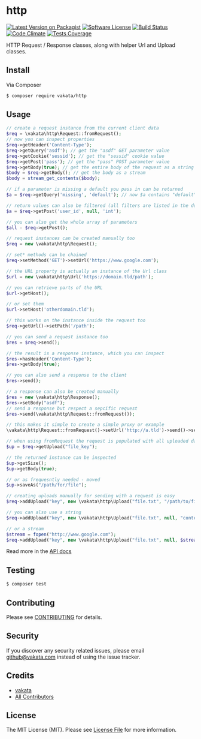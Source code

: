 # http

[![Latest Version on Packagist][ico-version]][link-packagist]
[![Software License][ico-license]](LICENSE.md)
[![Build Status][ico-travis]][link-travis]
[![Code Climate][ico-cc]][link-cc]
[![Tests Coverage][ico-cc-coverage]][link-cc]

HTTP Request / Response classes, along with helper Url and Upload classes.

## Install

Via Composer

``` bash
$ composer require vakata/http
```

## Usage

``` php
// create a request instance from the current client data
$req = \vakata\http\Request::fromRequest();
// now you can inspect properties
$req->getHeader('Content-Type');
$req->getQuery('asdf'); // get the "asdf" GET parameter value
$req->getCookie('sessid'); // get the "sessid" cookie value
$req->getPost('pass'); // get the "pass" POST parameter value
$req->getBody(true); // get the entire body of the request as a string
$body = $req->getBody(); // get the body as a stream
$body = stream_get_contents($body);

// if a parameter is missing a default you pass in can be returned
$a = $req->getQuery('missing', 'default'); // now $a contains "default"

// return values can also be filtered (all filters are listed in the docs)
$a = $req->getPost('user_id', null, 'int');

// you can also get the whole array of parameters
$all - $req->getPost();

// request instances can be created manually too
$req = new \vakata\http\Request();

// set* methods can be chained
$req->setMethod('GET')->setUrl('https://www.google.com');

// the URL property is actually an instance of the Url class
$url = new \vakata\http\Url('https://domain.tld/path');

// you can retrieve parts of the URL
$url->getHost();

// or set them
$url->setHost('otherdomain.tld');

// this works on the instance inside the request too
$req->getUrl()->setPath('/path');

// you can send a request instance too
$res = $req->send();

// the result is a response instance, which you can inspect
$res->hasHeader('Content-Type');
$res->getBody(true);

// you can also send a response to the client
$res->send();

// a response can also be created manually
$res = new \vakata\http\Response();
$res->setBody("asdf");
// send a response but respect a sepcific request
$res->send(\vakata\http\Request::fromRequest());

// this makes it simple to create a simple proxy or example
\vakata\http\Request::fromRequest()->setUrl('http://a.tld')->send()->send();

// when using fromRequest the request is populated with all uploaded data too
$up = $req->getUpload("file_key");

// the returned instance can be inspected
$up->getSize();
$up->getBody(true);

// or as frequesntly needed - moved
$up->saveAs("/path/for/file");

// creating uploads manually for sending with a request is easy
$req->addUpload("key", new \vakata\http\Upload("file.txt", "/path/to/file"));

// you can also use a string
$req->addUpload("key", new \vakata\http\Upload("file.txt", null, "contents"));

// or a stream
$stream = fopen("http://www.google.com");
$req->addUpload("key", new \vakata\http\Upload("file.txt", null, $stream));
```

Read more in the [API docs](docs/README.md)

## Testing

``` bash
$ composer test
```


## Contributing

Please see [CONTRIBUTING](CONTRIBUTING.md) for details.

## Security

If you discover any security related issues, please email github@vakata.com instead of using the issue tracker.

## Credits

- [vakata][link-author]
- [All Contributors][link-contributors]

## License

The MIT License (MIT). Please see [License File](LICENSE.md) for more information. 

[ico-version]: https://img.shields.io/packagist/v/vakata/http.svg?style=flat-square
[ico-license]: https://img.shields.io/badge/license-MIT-brightgreen.svg?style=flat-square
[ico-travis]: https://img.shields.io/travis/vakata/http/master.svg?style=flat-square
[ico-scrutinizer]: https://img.shields.io/scrutinizer/coverage/g/vakata/http.svg?style=flat-square
[ico-code-quality]: https://img.shields.io/scrutinizer/g/vakata/http.svg?style=flat-square
[ico-downloads]: https://img.shields.io/packagist/dt/vakata/http.svg?style=flat-square
[ico-cc]: https://img.shields.io/codeclimate/github/vakata/http.svg?style=flat-square
[ico-cc-coverage]: https://img.shields.io/codeclimate/coverage/github/vakata/http.svg?style=flat-square

[link-packagist]: https://packagist.org/packages/vakata/http
[link-travis]: https://travis-ci.org/vakata/http
[link-scrutinizer]: https://scrutinizer-ci.com/g/vakata/http/code-structure
[link-code-quality]: https://scrutinizer-ci.com/g/vakata/http
[link-downloads]: https://packagist.org/packages/vakata/http
[link-author]: https://github.com/vakata
[link-contributors]: ../../contributors
[link-cc]: https://codeclimate.com/github/vakata/http

